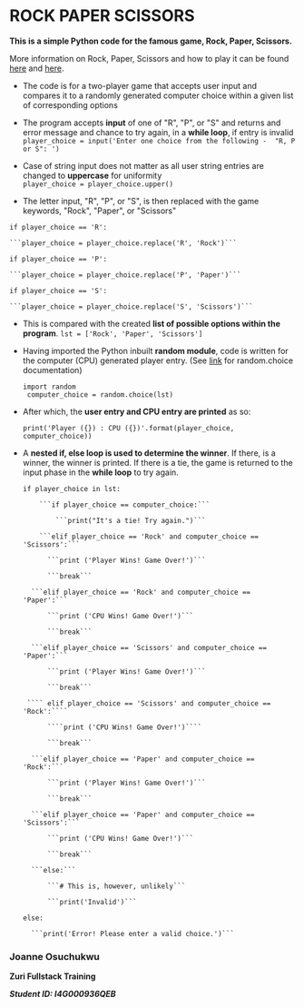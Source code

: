 # ROCK PAPER SCISSORS
**This is a simple Python code for the famous game, Rock, Paper, Scissors.**

More information on Rock, Paper, Scissors and how to play it can be found <a href = "https://www.youtube.com/watch?v=ND4fd6yScBM">here<a> and <a href = "https://en.wikipedia.org/wiki/Rock_paper_scissors">here<a>.

* The code is for a two-player game that accepts user input and compares it to a randomly generated computer choice within a given list of corresponding options

* The program accepts **input** of one of "R", "P", or "S" and returns and error message and chance to try again, in a **while loop**, if entry is invalid  
 ```player_choice = input('Enter one choice from the following -  "R, P or S": ')```

* Case of string input does not matter as all user string entries are changed to **uppercase** for uniformity    
  ```player_choice = player_choice.upper()```
 

* The letter input, "R", "P", or "S", is then replaced with the game keywords, "Rock", "Paper", or "Scissors"    
     
```if player_choice == 'R':```  
    
    ```player_choice = player_choice.replace('R', 'Rock')```  

```if player_choice == 'P':```    
    
    ```player_choice = player_choice.replace('P', 'Paper')```  
    
```if player_choice == 'S':```  

    ```player_choice = player_choice.replace('S', 'Scissors')```  
    
* This is compared with the created **list of possible options within the program**.
```lst = ['Rock', 'Paper', 'Scissors']```


* Having imported the Python inbuilt **random module**, code is written for the computer (CPU) generated player entry. (See <a href = "https://docs.python.org/3/library/random.html">link<a> for random.choice documentation) 
  
  ```import random```  
  ``` computer_choice = random.choice(lst)```

* After which, the **user entry and CPU entry are printed** as so:
  
  ```print('Player ({}) : CPU ({})'.format(player_choice, computer_choice))```

* A **nested if, else loop is used to determine the winner**. If there, is a winner, the winner is printed. If there is a tie, the game is returned to the input phase in the **while loop** to try again.
  
  ```if player_choice in lst:```
          
          ```if player_choice == computer_choice:```
              
              ```print("It's a tie! Try again.")```  

          ```elif player_choice == 'Rock' and computer_choice == 'Scissors':```  

            ```print ('Player Wins! Game Over!')```  

            ```break```  

        ```elif player_choice == 'Rock' and computer_choice ==   'Paper':```  

            ```print ('CPU Wins! Game Over!')```  

            ```break```  

        ```elif player_choice == 'Scissors' and computer_choice == 'Paper':```  

            ```print ('Player Wins! Game Over!')```  

            ```break```  

       ```` elif player_choice == 'Scissors' and computer_choice == 'Rock':````  

            ````print ('CPU Wins! Game Over!')````  

            ```break```  

        ```elif player_choice == 'Paper' and computer_choice == 'Rock':```  

            ```print ('Player Wins! Game Over!')```  

            ```break```  

        ```elif player_choice == 'Paper' and computer_choice == 'Scissors':```  

            ```print ('CPU Wins! Game Over!')```  

            ```break```  

        ```else:```  

            ```# This is, however, unlikely```  

            ```print('Invalid')```  

    ```else:```  

        ```print('Error! Please enter a valid choice.')```  
          


### Joanne Osuchukwu  

**Zuri Fullstack Training**  

***Student ID: I4G000936QEB***  

